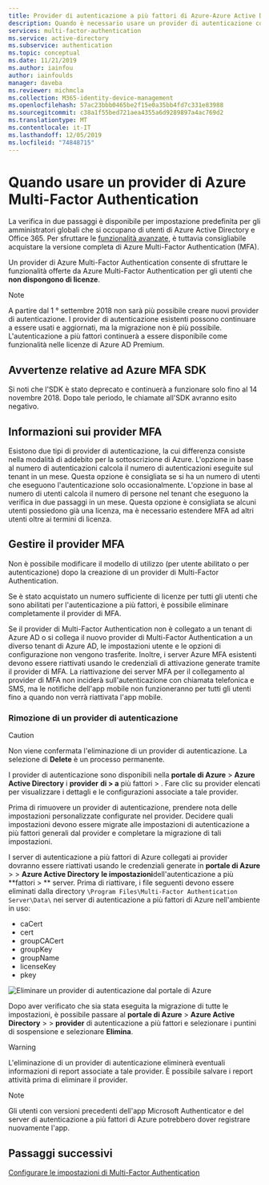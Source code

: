 ```yaml
---
title: Provider di autenticazione a più fattori di Azure-Azure Active Directory
description: Quando è necessario usare un provider di autenticazione con Azure MFA?
services: multi-factor-authentication
ms.service: active-directory
ms.subservice: authentication
ms.topic: conceptual
ms.date: 11/21/2019
ms.author: iainfou
author: iainfoulds
manager: daveba
ms.reviewer: michmcla
ms.collection: M365-identity-device-management
ms.openlocfilehash: 57ac23bbb0465be2f15e0a35bb4fd7c331e83988
ms.sourcegitcommit: c38a1f55bed721aea4355a6d9289897a4ac769d2
ms.translationtype: MT
ms.contentlocale: it-IT
ms.lasthandoff: 12/05/2019
ms.locfileid: "74848715"
---
```

# <a name="when-to-use-an-azure-multi-factor-authentication-provider"></a>Quando usare un provider di Azure Multi-Factor Authentication

La verifica in due passaggi è disponibile per impostazione predefinita per gli amministratori globali che si occupano di utenti di Azure Active Directory e Office 365. Per sfruttare le [funzionalità avanzate](howto-mfa-mfasettings.md), è tuttavia consigliabile acquistare la versione completa di Azure Multi-Factor Authentication (MFA).

Un provider di Azure Multi-Factor Authentication consente di sfruttare le funzionalità offerte da Azure Multi-Factor Authentication per gli utenti che **non dispongono di licenze**.

> [!NOTE]
> A partire dal 1 ° settembre 2018 non sarà più possibile creare nuovi provider di autenticazione. I provider di autenticazione esistenti possono continuare a essere usati e aggiornati, ma la migrazione non è più possibile. L'autenticazione a più fattori continuerà a essere disponibile come funzionalità nelle licenze di Azure AD Premium.

## <a name="caveats-related-to-the-azure-mfa-sdk"></a>Avvertenze relative ad Azure MFA SDK

Si noti che l'SDK è stato deprecato e continuerà a funzionare solo fino al 14 novembre 2018. Dopo tale periodo, le chiamate all'SDK avranno esito negativo.

## <a name="what-is-an-mfa-provider"></a>Informazioni sui provider MFA

Esistono due tipi di provider di autenticazione, la cui differenza consiste nella modalità di addebito per la sottoscrizione di Azure. L'opzione in base al numero di autenticazioni calcola il numero di autenticazioni eseguite sul tenant in un mese. Questa opzione è consigliata se si ha un numero di utenti che eseguono l'autenticazione solo occasionalmente. L'opzione in base al numero di utenti calcola il numero di persone nel tenant che eseguono la verifica in due passaggi in un mese. Questa opzione è consigliata se alcuni utenti possiedono già una licenza, ma è necessario estendere MFA ad altri utenti oltre ai termini di licenza.

## <a name="manage-your-mfa-provider"></a>Gestire il provider MFA

Non è possibile modificare il modello di utilizzo (per utente abilitato o per autenticazione) dopo la creazione di un provider di Multi-Factor Authentication.

Se è stato acquistato un numero sufficiente di licenze per tutti gli utenti che sono abilitati per l'autenticazione a più fattori, è possibile eliminare completamente il provider di MFA.

Se il provider di Multi-Factor Authentication non è collegato a un tenant di Azure AD o si collega il nuovo provider di Multi-Factor Authentication a un diverso tenant di Azure AD, le impostazioni utente e le opzioni di configurazione non vengono trasferite. Inoltre, i server Azure MFA esistenti devono essere riattivati usando le credenziali di attivazione generate tramite il provider di MFA. La riattivazione dei server MFA per il collegamento al provider di MFA non inciderà sull'autenticazione con chiamata telefonica e SMS, ma le notifiche dell'app mobile non funzioneranno per tutti gli utenti fino a quando non verrà riattivata l'app mobile.

### <a name="removing-an-authentication-provider"></a>Rimozione di un provider di autenticazione

> [!CAUTION]
> Non viene confermata l'eliminazione di un provider di autenticazione. La selezione di **Delete** è un processo permanente.

I provider di autenticazione sono disponibili nella **portale di Azure** > **Azure Active Directory** i **provider** **di > a** più fattori > . Fare clic su provider elencati per visualizzare i dettagli e le configurazioni associate a tale provider.

Prima di rimuovere un provider di autenticazione, prendere nota delle impostazioni personalizzate configurate nel provider. Decidere quali impostazioni devono essere migrate alle impostazioni di autenticazione a più fattori generali dal provider e completare la migrazione di tali impostazioni. 

I server di autenticazione a più fattori di Azure collegati ai provider dovranno essere riattivati usando le credenziali generate in **portale di Azure** >  > **Azure Active Directory** **le impostazioni**dell'autenticazione a più **fattori > ** server. Prima di riattivare, i file seguenti devono essere eliminati dalla directory `\Program Files\Multi-Factor Authentication Server\Data\` nei server di autenticazione a più fattori di Azure nell'ambiente in uso:

- caCert
- cert
- groupCACert
- groupKey
- groupName
- licenseKey
- pkey

![Eliminare un provider di autenticazione dal portale di Azure](./media/concept-mfa-authprovider/authentication-provider-removal.png)

Dopo aver verificato che sia stata eseguita la migrazione di tutte le impostazioni, è possibile passare al **portale di Azure** > **Azure Active Directory** >  > **provider** di autenticazione a più fattori e selezionare i puntini di sospensione e selezionare **Elimina**.

> [!WARNING]
> L'eliminazione di un provider di autenticazione eliminerà eventuali informazioni di report associate a tale provider. È possibile salvare i report attività prima di eliminare il provider.

> [!NOTE]
> Gli utenti con versioni precedenti dell'app Microsoft Authenticator e del server di autenticazione a più fattori di Azure potrebbero dover registrare nuovamente l'app.

## <a name="next-steps"></a>Passaggi successivi

[Configurare le impostazioni di Multi-Factor Authentication](howto-mfa-mfasettings.md)
